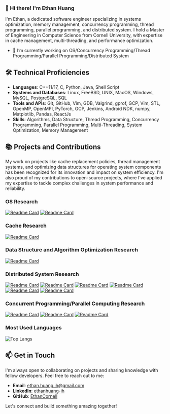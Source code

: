 ### 👋 Hi there! I'm Ethan Huang
I'm Ethan, a dedicated software engineer specializing in systems optimization, memory management, concurrency programming, thread programming, parallel programming, and distributed system. I hold a Master of Engineering in Computer Science from Cornell University, with expertise in cache management, multi-threading, and performance optimization.

- 🔭 I’m currently working on OS/Concurrency Programming/Thread Programming/Parallel Programming/Distributed System

## 🛠 Technical Proficiencies

- **Languages**: C++11/17, C, Python, Java, Shell Script
- **Systems and Databases**: Linux, FreeBSD, UNIX, MacOS, Windows, MySQL, PostgreSQL, SQL
- **Tools and APIs**: Git, GitHub, Vim, GDB, Valgrind, gprof, GCP, Vim, STL, OpenMP, OpenMPI, PyTorch, GCP, Jenkins, Android NDK, numpy, Matplotlib, Pandas, ReactJs
- **Skills**: Algorithms, Data Structure, Thread Programming, Concurrency Programming, Parallel Programming, Multi-Threading, System Optimization, Memory Management

## 📚 Projects and Contributions

My work on projects like cache replacement policies, thread management systems, and optimizing data structures for operating system components has been recognized for its innovation and impact on system efficiency. I'm also proud of my contributions to open-source projects, where I've applied my expertise to tackle complex challenges in system performance and reliability.

### OS Research
[![Readme Card](https://github-readme-stats.vercel.app/api/pin/?username=EthanCornell&repo=egos-2000)](https://github.com/EthanCornell/egos-2000)
[![Readme Card](https://github-readme-stats.vercel.app/api/pin/?username=EthanCornell&repo=Netgraph)](https://github.com/EthanCornell/Netgraph)

### Cache Research
[![Readme Card](https://github-readme-stats.vercel.app/api/pin/?username=EthanCornell&repo=Cache-replacement-policies)](https://github.com/EthanCornell/Cache-replacement-policies)

### Data Structure and Algorithm Optimization Research
[![Readme Card](https://github-readme-stats.vercel.app/api/pin/?username=EthanCornell&repo=DSAlib)](https://github.com/EthanCornell/DSAlib)

### Distributed System Research
[![Readme Card](https://github-readme-stats.vercel.app/api/pin/?username=EthanCornell&repo=Distributed-System)](https://github.com/EthanCornell/Distributed-System)
[![Readme Card](https://github-readme-stats.vercel.app/api/pin/?username=EthanCornell&repo=Distrbuted-Filesystem)](https://github.com/EthanCornell/Distrbuted-Filesystem)
[![Readme Card](https://github-readme-stats.vercel.app/api/pin/?username=EthanCornell&repo=Gossip-protocol)](https://github.com/EthanCornell/Gossip-protocol)
[![Readme Card](https://github-readme-stats.vercel.app/api/pin/?username=EthanCornell&repo=Concurrent-webserver)](https://github.com/EthanCornell/Concurrent-webserver)
[![Readme Card](https://github-readme-stats.vercel.app/api/pin/?username=EthanCornell&repo=MapReduce)](https://github.com/EthanCornell/MapReduce)
[![Readme Card](https://github-readme-stats.vercel.app/api/pin/?username=EthanCornell&repo=Distributed-Raft-based-Chat-Server)](https://github.com/EthanCornell/Distributed-Raft-based-Chat-Server)

### Concurrent Programming/Parallel Computing Research
[![Readme Card](https://github-readme-stats.vercel.app/api/pin/?username=EthanCornell&repo=CUDA-Renderer)](https://github.com/EthanCornell/CUDA-Renderer)
[![Readme Card](https://github-readme-stats.vercel.app/api/pin/?username=EthanCornell&repo=Netgraph)](https://github.com/EthanCornell/Netgraph)
[![Readme Card](https://github-readme-stats.vercel.app/api/pin/?username=EthanCornell&repo=Parallel-Computing)](https://github.com/EthanCornell/Parallel-Computing)


 ### Most Used Languages 
  ![Top Langs](https://github-readme-stats.vercel.app/api/top-langs/?username=ethancornell&hide=javascript,html,scss&layout=donut)



## 📫 Get in Touch

I'm always open to collaborating on projects and sharing knowledge with fellow developers. Feel free to reach out to me:

- **Email**:  ethan.huang.ih@gmail.com
- **LinkedIn**: [ethanhuang-ih](https://www.linkedin.com/in/ethanhuang-ih)
- **GitHub**: [EthanCornell](https://github.com/EthanCornell)

Let's connect and build something amazing together!


<!--
**EthanCornell/EthanCornell** is a ✨ _special_ ✨ repository because its `README.md` (this file) appears on your GitHub profile.

Here are some ideas to get you started:

- 🔭 I’m currently working on ...
- 🌱 I’m currently learning ...
- 👯 I’m looking to collaborate on ...
- 🤔 I’m looking for help with ...
- 💬 Ask me about ...
- 📫 How to reach me: ...
- 😄 Pronouns: ...
- ⚡ Fun fact: ...

 [![Readme Card](https://github-readme-stats.vercel.app/api/pin/?username=ethancornell&repo=Gossip-protocol)](https://github.com/anuraghazra/github-readme-stats)
 [![Readme Card](https://github-readme-stats.vercel.app/api/pin/?username=ethancornell&repo=MapReduce)](https://github.com/anuraghazra/github-readme-stats)
 [![Readme Card](https://github-readme-stats.vercel.app/api/pin/?username=ethancornell&repo=Gossip-protocol)](https://github.com/anuraghazra/github-readme-stats)
 [![Readme Card](https://github-readme-stats.vercel.app/api/pin/?username=ethancornell&repo=Gossip-protocol)](https://github.com/anuraghazra/github-readme-stats)
  ![Anurag's GitHub stats](https://github-readme-stats.vercel.app/api?username=ethancornell&show_icons=true&theme=transparent)
 ### OS Research
- [egos-2000](https://github.com/EthanCornell/egos-2000): A minimal operating system (2K LOC) on QEMU and a RISC-V board
- [Netgraph](https://github.com/EthanCornell/Netgraph)

### Cache Research
- [Cache Replacement Policies](https://github.com/EthanCornell/Cache-replacement-policies): Cache replacement policies in C

### Data Structure and Algorithm Optimization Research
- [C/C++ Data Structures and Algorithms](https://github.com/EthanCornell/DSAlib): C/C++ Data Structures and Algorithms

### Distributed System Research

- [Gossip Protocol](https://github.com/EthanCornell/Gossip-protocol)
- [Distributed Filesystem](https://github.com/EthanCornell/Distrbuted-Filesystem)
- [Concurrent Webserver](https://github.com/EthanCornell/Concurrent-webserver)
- [MapReduce](https://github.com/EthanCornell/MapReduce)
- [Key/Value Server]()
- [Raft](https://github.com/EthanCornell/Distributed-Raft-based-Chat-Server)

### Concurrent Programming/Parallel Computing Research
- [Parallel Computing](https://github.com/EthanCornell/Parallel-Computing): Explore projects focusing on leveraging multiple processors or computers to perform computations simultaneously, improving efficiency and scalability in various applications
- [A Simple CUDA Renderer](https://github.com/EthanCornell/CUDA-Renderer)
- [Netgraph](https://github.com/EthanCornell/Netgraph)
-->

